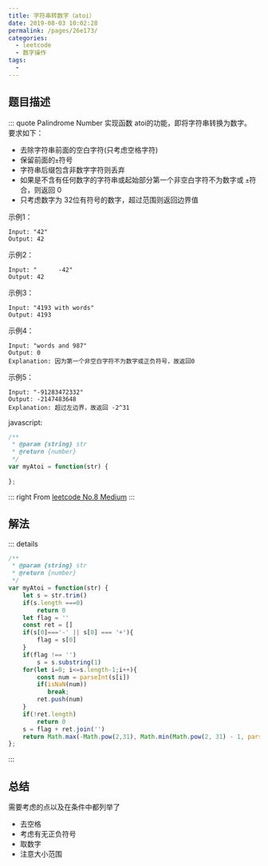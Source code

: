 ```yaml
---
title: 字符串转数字（atoi）
date: 2019-08-03 10:02:28
permalink: /pages/26e173/
categories: 
  - leetcode
  - 数字操作
tags: 
  - 
---
```


## 题目描述
::: quote Palindrome Number
实现函数 atoi的功能，即将字符串转换为数字。  
要求如下：
- 去除字符串前面的空白字符(只考虑空格字符)
- 保留前面的`±`符号
- 字符串后缀包含非数字字符则丢弃
- 如果是不含有任何数字的字符串或起始部分第一个非空白字符不为数字或 `±`符合，则返回 0
- 只考虑数字为 32位有符号的数字，超过范围则返回边界值

示例1：
``` 
Input: "42"
Output: 42
```

示例2：
```
Input: "      -42"
Output: 42
```

示例3：
```
Input: "4193 with words"
Output: 4193
```


示例4：
```
Input: "words and 987"
Output: 0
Explanation: 因为第一个非空白字符不为数字或正负符号，故返回0
```

示例5：
```
Input: "-91283472332"
Output: -2147483648
Explanation: 超过左边界，故返回 -2^31
```


javascript:
```js
/**
 * @param {string} str
 * @return {number}
 */
var myAtoi = function(str) {
    
};
```

::: right
From [leetcode No.8 Medium](https://leetcode.com/problems/string-to-integer-atoi/)
:::


## 解法
::: details 
```js
/**
 * @param {string} str
 * @return {number}
 */
var myAtoi = function(str) {
    let s = str.trim()
    if(s.length ===0)
        return 0
    let flag = ''
    const ret = []
    if(s[0]==='-' || s[0] === '+'){
        flag = s[0]
    }
    if(flag !== '')
        s = s.substring(1)
    for(let i=0; i<=s.length-1;i++){
        const num = parseInt(s[i])
        if(isNaN(num))
           break;
        ret.push(num)
    }
    if(!ret.length)
        return 0
    s = flag + ret.join('') 
    return Math.max(-Math.pow(2,31), Math.min(Math.pow(2, 31) - 1, parseInt(s)))
};
```
:::

## 总结
需要考虑的点以及在条件中都列举了
- 去空格
- 考虑有无正负符号
- 取数字
- 注意大小范围

